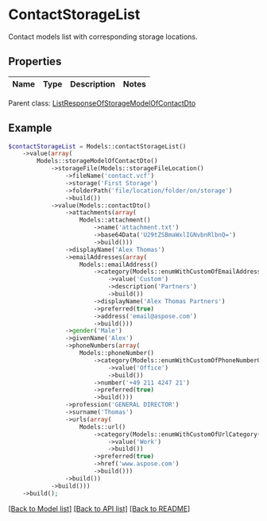# ContactStorageList

Contact models list with corresponding storage locations.

## Properties
Name | Type | Description | Notes
---- | ---- | ----------- | -----

 Parent class: [ListResponseOfStorageModelOfContactDto](ListResponseOfStorageModelOfContactDto.md)


## Example
```php
$contactStorageList = Models::contactStorageList()
    ->value(array(
        Models::storageModelOfContactDto()
            ->storageFile(Models::storageFileLocation()
                ->fileName('contact.vcf')
                ->storage('First Storage')
                ->folderPath('file/location/folder/on/storage')
                ->build())
            ->value(Models::contactDto()
                ->attachments(array(
                    Models::attachment()
                        ->name('attachment.txt')
                        ->base64Data('U29tZSBmaWxlIGNvbnRlbnQ=')
                        ->build()))
                ->displayName('Alex Thomas')
                ->emailAddresses(array(
                    Models::emailAddress()
                        ->category(Models::enumWithCustomOfEmailAddressCategory()
                            ->value('Custom')
                            ->description('Partners')
                            ->build())
                        ->displayName('Alex Thomas Partners')
                        ->preferred(true)
                        ->address('email@aspose.com')
                        ->build()))
                ->gender('Male')
                ->givenName('Alex')
                ->phoneNumbers(array(
                    Models::phoneNumber()
                        ->category(Models::enumWithCustomOfPhoneNumberCategory()
                            ->value('Office')
                            ->build())
                        ->number('+49 211 4247 21')
                        ->preferred(true)
                        ->build()))
                ->profession('GENERAL DIRECTOR')
                ->surname('Thomas')
                ->urls(array(
                    Models::url()
                        ->category(Models::enumWithCustomOfUrlCategory()
                            ->value('Work')
                            ->build())
                        ->preferred(true)
                        ->href('www.aspose.com')
                        ->build()))
                ->build())
            ->build()))
    ->build();
```


[[Back to Model list]](README.md#documentation-for-models) [[Back to API list]](README.md#documentation-for-api-endpoints) [[Back to README]](README.md)

